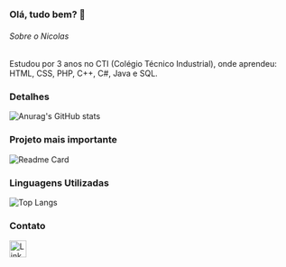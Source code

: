 ### Olá, tudo bem? 👋

###### Sobre o Nicolas
Estudou por 3 anos no CTI (Colégio Técnico Industrial), onde aprendeu: HTML, CSS, PHP, C++, C#, Java e SQL.

### Detalhes

![Anurag's GitHub stats](https://github-readme-stats.vercel.app/api?username=Nicolas3077&show_icons=true&theme=merko)

### Projeto mais importante

![Readme Card](https://github-readme-stats.vercel.app/api/pin/?username=Nicolas3077&repo=TikTok-CloneProject&theme=merko)

### Linguagens Utilizadas

![Top Langs](https://github-readme-stats.vercel.app/api/top-langs/?username=Nicolas3077&theme=merko)

### Contato

[<img src='https://img.shields.io/badge/LinkedIn-0077B5?style=for-the-badge&logo=linkedin&logoColor=white' alt='Linkedin' height='30'>](https://www.linkedin.com/in/nicolas-barbosa-freitas-440278249/)

